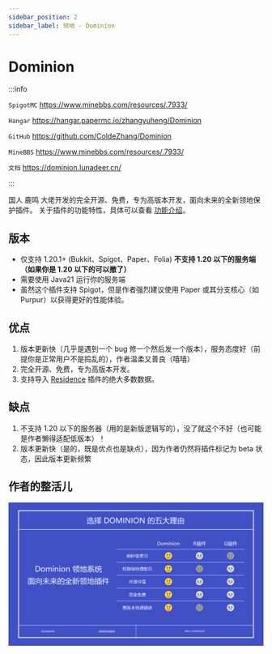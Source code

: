 ```yaml
---
sidebar_position: 2
sidebar_label: 领地 - Dominion
---
```


# Dominion

:::info

`SpigotMC` https://www.minebbs.com/resources/.7933/

`Hangar` https://hangar.papermc.io/zhangyuheng/Dominion

`GitHub` https://github.com/ColdeZhang/Dominion

`MineBBS` https://www.minebbs.com/resources/.7933/

`文档` https://dominion.lunadeer.cn/

:::

国人 鹿鸣 大佬开发的完全开源、免费，专为高版本开发，面向未来的全新领地保护插件。
关于插件的功能特性，具体可以查看 [功能介绍](https://github.com/ColdeZhang/Dominion/blob/master/intro/intro_zh-cn.md)。

## 版本

- 仅支持 1.20.1+ (Bukkit、Spigot、Paper、Folia) **不支持 1.20 以下的服务端（如果你是 1.20 以下的可以撤了）**
- 需要使用 Java21 运行你的服务端
- 虽然这个插件支持 Spigot，但是作者强烈建议使用 Paper 或其分支核心（如 Purpur）以获得更好的性能体验。

## 优点

1. 版本更新快（几乎是遇到一个 bug 修一个然后发一个版本），服务态度好（前提你是正常用户不是捣乱的），作者温柔又善良（嘻嘻）
2. 完全开源、免费，专为高版本开发。
3. 支持导入 [Residence](./Residence.md) 插件的绝大多数数据。

## 缺点

1. 不支持 1.20 以下的服务器（用的是新版逻辑写的），没了就这个不好（也可能是作者懒得适配低版本）！
2. 版本更新快（是的，既是优点也是缺点），因为作者仍然将插件标记为 beta 状态，因此版本更新频繁

## 作者的整活儿

![](_images/Dominion-08.png)
